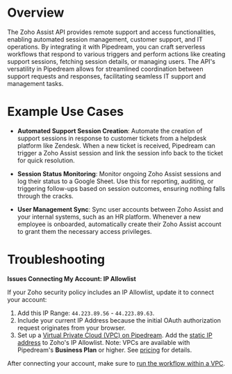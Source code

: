 # Overview

The Zoho Assist API provides remote support and access functionalities, enabling automated session management, customer support, and IT operations. By integrating it with Pipedream, you can craft serverless workflows that respond to various triggers and perform actions like creating support sessions, fetching session details, or managing users. The API's versatility in Pipedream allows for streamlined coordination between support requests and responses, facilitating seamless IT support and management tasks.

# Example Use Cases

- **Automated Support Session Creation**: Automate the creation of support sessions in response to customer tickets from a helpdesk platform like Zendesk. When a new ticket is received, Pipedream can trigger a Zoho Assist session and link the session info back to the ticket for quick resolution.

- **Session Status Monitoring**: Monitor ongoing Zoho Assist sessions and log their status to a Google Sheet. Use this for reporting, auditing, or triggering follow-ups based on session outcomes, ensuring nothing falls through the cracks.

- **User Management Sync**: Sync user accounts between Zoho Assist and your internal systems, such as an HR platform. Whenever a new employee is onboarded, automatically create their Zoho Assist account to grant them the necessary access privileges.

# Troubleshooting

**Issues Connecting My Account: IP Allowlist**

If your Zoho security policy includes an IP Allowlist, update it to connect your account:

1. Add this IP Range: `44.223.89.56` - `44.223.89.63`.
2. Include your current IP Address because the initial OAuth authorization request originates from your browser.
3. Set up a [Virtual Private Cloud (VPC) on Pipedream](https://pipedream.com/docs/workflows/vpc#create-a-new-vpc). Add the [static IP address](https://pipedream.com/docs/workflows/vpc#find-the-static-outbound-ip-address-for-a-vpc) to Zoho's IP Allowlist. Note: VPCs are available with Pipedream's **Business Plan** or higher. See [pricing](https://pipedream.com/pricing) for details.

After connecting your account, make sure to [run the workflow within a VPC](https://pipedream.com/docs/workflows/vpc#run-workflows-within-a-vpc).
